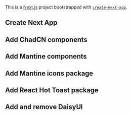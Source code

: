 This is a [Next.js](https://nextjs.org/) project bootstrapped
with [`create-next-app`](https://github.com/vercel/next.js/tree/canary/packages/create-next-app).

## Create Next App

## Add ChadCN components

## Add Mantine components

## Add Mantine icons package

## Add React Hot Toast package

## Add and remove DaisyUI




